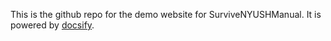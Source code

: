 This is the github repo for the demo website for SurviveNYUSHManual. It is powered by [docsify](https://docsify.js.org/).
